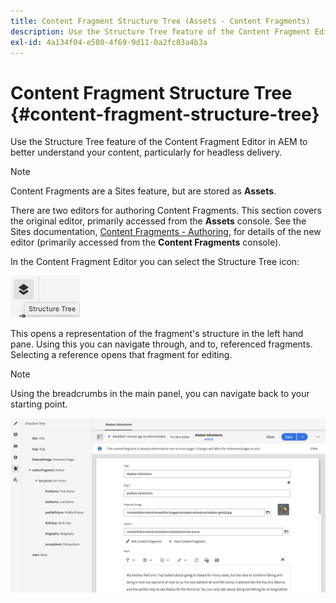 ```yaml
---
title: Content Fragment Structure Tree (Assets - Content Fragments)
description: Use the Structure Tree feature of the Content Fragment Editor in AEM to better understand your headless content.
exl-id: 4a134f04-e580-4f69-9d11-0a2fc83a4b3a
---
```

# Content Fragment Structure Tree {#content-fragment-structure-tree}

Use the Structure Tree feature of the Content Fragment Editor in AEM to better understand your content, particularly for headless delivery.

>[!NOTE]
>
>Content Fragments are a Sites feature, but are stored as **Assets**. 
>
>There are two editors for authoring Content Fragments. This section covers the original editor, primarily accessed from the **Assets** console. See the Sites documentation, [Content Fragments - Authoring](/help/sites-cloud/administering/content-fragments/authoring.md), for details of the new editor (primarily accessed from the **Content Fragments** console).

In the Content Fragment Editor you can select the Structure Tree icon:

![Content Fragment Structure Tree in side panel](assets/cfm-structuretree-01.png)

This opens a representation of the fragment's structure in the left hand pane. Using this you can navigate through, and to, referenced fragments. Selecting a reference opens that fragment for editing.

>[!NOTE]
>
>Using the breadcrumbs in the main panel, you can navigate back to your starting point.

![Example of Content Fragment Structure Tree](assets/cfm-structuretree-02.png)
